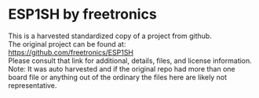 
# ESP1SH by freetronics  
This is a harvested standardized copy of a project from github.  
The original project can be found at:  
https://github.com/freetronics/ESP1SH  
Please consult that link for additional, details, files, and license information.  
Note: It was auto harvested and if the original repo had more than one board file or anything out of the ordinary the files here are likely not representative.  
    